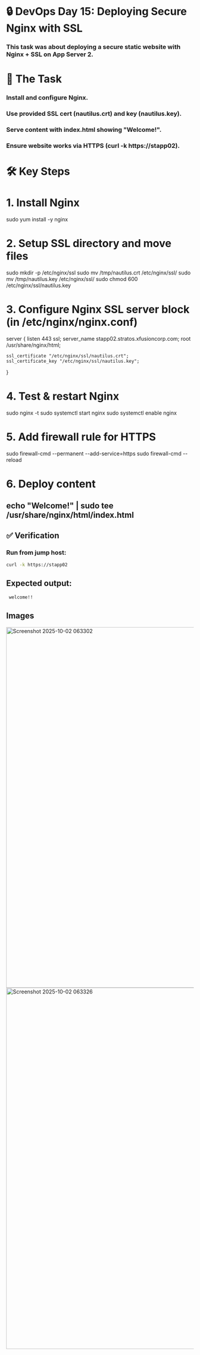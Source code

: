 # 🔒 DevOps Day 15: Deploying Secure Nginx with SSL

### This task was about deploying a secure static website with Nginx + SSL on App Server 2.

# 🎯 The Task

### Install and configure Nginx.

### Use provided SSL cert (nautilus.crt) and key (nautilus.key).

### Serve content with index.html showing "Welcome!".

### Ensure website works via HTTPS (curl -k https://stapp02).

# 🛠️ Key Steps
# 1. Install Nginx
sudo yum install -y nginx

# 2. Setup SSL directory and move files
sudo mkdir -p /etc/nginx/ssl
sudo mv /tmp/nautilus.crt /etc/nginx/ssl/
sudo mv /tmp/nautilus.key /etc/nginx/ssl/
sudo chmod 600 /etc/nginx/ssl/nautilus.key

# 3. Configure Nginx SSL server block (in /etc/nginx/nginx.conf)
server {
    listen 443 ssl;
    server_name stapp02.stratos.xfusioncorp.com;
    root /usr/share/nginx/html;

    ssl_certificate "/etc/nginx/ssl/nautilus.crt";
    ssl_certificate_key "/etc/nginx/ssl/nautilus.key";
}

# 4. Test & restart Nginx
sudo nginx -t
sudo systemctl start nginx
sudo systemctl enable nginx

# 5. Add firewall rule for HTTPS
sudo firewall-cmd --permanent --add-service=https
sudo firewall-cmd --reload

# 6. Deploy content
echo "Welcome!" | sudo tee /usr/share/nginx/html/index.html
---
## ✅ Verification

### Run from jump host:
```bash
curl -k https://stapp02
```
## Expected output:
```bash
 welcome!!
```
## Images
<img width="1919" height="967" alt="Screenshot 2025-10-02 063302" src="https://github.com/user-attachments/assets/3847cf68-1792-4114-9223-34ced6757d36" />
<img width="1919" height="969" alt="Screenshot 2025-10-02 063326" src="https://github.com/user-attachments/assets/bc8fbd12-26d6-4caf-9659-1212b5d8a3f1" />



